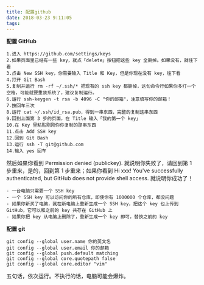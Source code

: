 ```yaml
---
title: 配置github
date: 2018-03-23 9:11:05
tags:
---
```

**配置 GitHub**
```
1.进入 https://github.com/settings/keys
2.如果页面里已经有一些 key，就点「delete」按钮把这些 key 全删掉。如果没有，就往下看
3.点击 New SSH key，你需要输入 Title 和 Key，但是你现在没有 key，往下看
4.打开 Git Bash
5.复制并运行 rm -rf ~/.ssh/* 把现有的 ssh key 都删掉，这句命令行如果你多打一个空格，可能就要重装系统了，建议复制运行。
6.运行 ssh-keygen -t rsa -b 4096 -C "你的邮箱"，注意填写你的邮箱！
7.按回车三次
8.运行 cat ~/.ssh/id_rsa.pub，得到一串东西，完整的复制这串东西
9.回到上面第 3 步的页面，在 Title 输入「我的第一个 key」
10.在 Key 里粘贴刚刚你你复制的那串东西
11.点击 Add SSH key
12.回到 Git Bash
13.运行 ssh -T git@github.com
14.输入 yes 回车
```

然后如果你看到 Permission denied (publickey). 就说明你失败了，请回到第 1 步重来，是的，回到第 1 步重来；如果你看到 Hi xxx! You've successfully authenticated, but GitHub does not provide shell access. 就说明你成功了！

```
- 一台电脑只需要一个 SSH key
- 一个 SSH key 可以访问你的所有仓库，即使你有 1000000 个仓库，都没问题
- 如果你新买了电脑，就在新电脑上重新生成一个 SSH key，把这个 key 也上传到 GitHub，它可以和之前的 key 共存在 GitHub 上
- 如果你把 key 从电脑上删除了，重新生成一个 key 即可，替换之前的 key
```

**配置 git**
```
git config --global user.name 你的英文名
git config --global user.email 你的邮箱
git config --global push.default matching
git config --global core.quotepath false
git config --global core.editor "vim"
```

五句话，依次运行。不执行的话，电脑可能会爆炸。